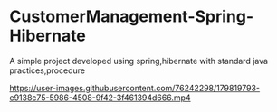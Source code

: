 # CustomerManagement-Spring-Hibernate
A simple project developed using spring,hibernate with standard java practices,procedure



https://user-images.githubusercontent.com/76242298/179819793-e9138c75-5986-4508-9f42-3f461394d666.mp4

